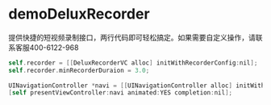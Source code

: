 # demoDeluxRecorder
提供快捷的短视频录制接口，两行代码即可轻松搞定。如果需要自定义操作，请联系客服400-6122-968

```objective-c
self.recorder = [[DeluxRecorderVC alloc] initWithRecorderConfig:nil];
self.recorder.minRecorderDuraion = 3.0;
    
UINavigationController *navi = [[UINavigationController alloc] initWithRootViewController:recorder];
[self presentViewController:navi animated:YES completion:nil];

